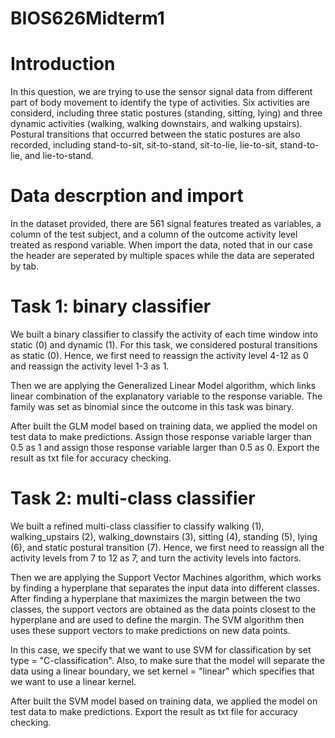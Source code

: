 # BIOS626Midterm1

# Introduction
In this question, we are trying to use the sensor signal data from different part of body movement to identify the type of activities. Six activities are considerd, including three static postures (standing, sitting, lying) and three dynamic activities (walking, walking downstairs, and walking upstairs). Postural transitions that occurred between the static postures are also recorded, including stand-to-sit, sit-to-stand, sit-to-lie, lie-to-sit, stand-to-lie, and lie-to-stand.


# Data descrption and import
In the dataset provided, there are 561 signal features treated as variables, a column of the test subject, and a column of the outcome activity level treated as respond variable. 
When import the data, noted that in our case the header are seperated by multiple spaces while the data are seperated by tab. 


# Task 1: binary classifier
We built a binary classifier to classify the activity of each time window into static (0) and dynamic (1). For this task, we considered postural transitions as static (0). Hence, we first need to reassign the activity level 4-12 as 0 and reassign the activity level 1-3 as 1.

Then we are applying the Generalized Linear Model algorithm, which links linear combination of the explanatory variable to the response variable. The family was set as binomial since the outcome in this task was binary. 

After built the GLM model based on training data, we applied the model on test data to make predictions. Assign those response variable larger than 0.5 as 1 and assign those response variable larger than 0.5 as 0. Export the result as txt file for accuracy checking.

# Task 2: multi-class classifier
We built a refined multi-class classifier to classify walking (1), walking_upstairs (2), walking_downstairs (3), sitting (4), standing (5), lying (6), and static postural transition (7). Hence, we first need to reassign all the activity levels from 7 to 12 as 7, and turn the activity levels into factors.

Then we are applying the Support Vector Machines algorithm, which works by finding a hyperplane that separates the input data into different classes. After finding a hyperplane that maximizes the margin between the two classes, the support vectors are obtained as the data points closest to the hyperplane and are used to define the margin. The SVM algorithm then uses these support vectors to make predictions on new data points.

In this case, we specify that we want to use SVM for classification by set type = "C-classification". Also, to make sure that the model will separate the data using a linear boundary, we set kernel = "linear" which specifies that we want to use a linear kernel.

After built the SVM model based on training data, we applied the model on test data to make predictions. Export the result as txt file for accuracy checking.
